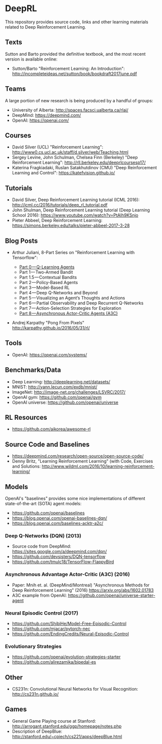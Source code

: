 # DeepRL

This repository provides source code, links and other learning materials related to Deep Reinforcement Learning.

## Texts

Sutton and Barto provided the definitive textbook, and the most recent version is available online:

* Sutton/Barto "Reinforcement Learning: An Introduction": http://incompleteideas.net/sutton/book/bookdraft2017june.pdf

## Teams

A large portion of new research is being produced by a handful of groups:

* University of Alberta: http://spaces.facsci.ualberta.ca/rlai/
* DeepMind: https://deepmind.com/
* OpenAI: https://openai.com/


## Courses

* David Silver (UCL) "Reinforcement Learning": http://www0.cs.ucl.ac.uk/staff/d.silver/web/Teaching.html 
* Sergey Levine, John Schulman, Chelsea Finn (Berkeley) "Deep Reinforcement Learning": http://rll.berkeley.edu/deeprlcoursesp17/ 
* Katerina Fragkiadaki, Ruslan Satakhutdinov (CMU) "Deep Reinforcement Learning and Control": https://katefvision.github.io/


## Tutorials

* David Silver, Deep Reinforcement Learning tutorial (ICML 2016): http://icml.cc/2016/tutorials/deep_rl_tutorial.pdf
* John Shulman, Deep Reinforcement Learning tutorial (Deep Learning School 2016): https://www.youtube.com/watch?v=PtAIh9KSnjo
* Pieter Abbeel, Deep Reinforcement Learning: https://simons.berkeley.edu/talks/pieter-abbeel-2017-3-28


## Blog Posts

* Arthur Juliani, 8-Part Series on "Reinforcement Learning with Tensorflow": 
	* [Part 0 — Q-Learning Agents](https://medium.com/@awjuliani/simple-reinforcement-learning-with-tensorflow-part-0-q-learning-with-tables-and-neural-networks-d195264329d0)
	* Part 1 — Two-Armed Bandit
	* Part 1.5 — Contextual Bandits
	* Part 2 — Policy-Based Agents
	* Part 3 — Model-Based RL
	* Part 4 — Deep Q-Networks and Beyond
	* Part 5 — Visualizing an Agent’s Thoughts and Actions
	* Part 6 — Partial Observability and Deep Recurrent Q-Networks
	* Part 7 — Action-Selection Strategies for Exploration
	* [Part 8 — Asynchronous Actor-Critic Agents (A3C)](https://medium.com/emergent-future/simple-reinforcement-learning-with-tensorflow-part-8-asynchronous-actor-critic-agents-a3c-c88f72a5e9f2)

* Andrej Karpathy "Pong From Pixels" http://karpathy.github.io/2016/05/31/rl/


## Tools

* OpenAI: https://openai.com/systems/


## Benchmarks/Data

* Deep Learning: http://deeplearning.net/datasets/
* MNIST: http://yann.lecun.com/exdb/mnist/
* ImageNet: http://image-net.org/challenges/LSVRC/2017/
* OpenAI gym: https://github.com/openai/gym
* OpenAI universe: https://github.com/openai/universe



## RL Resources

* https://github.com/aikorea/awesome-rl



## Source Code and Baselines

* https://deepmind.com/research/open-source/open-source-code/
* Denny Britz, "Learning Reinforcement Learning" (with Code, Exercises and Solutions: http://www.wildml.com/2016/10/learning-reinforcement-learning/


## Models

OpenAI's "baselines" provides some nice implementations of different state-of-the-art (SOTA) agent models:

* https://github.com/openai/baselines
* https://blog.openai.com/openai-baselines-dqn/
* https://blog.openai.com/baselines-acktr-a2c/


### Deep Q-Networks (DQN) (2013)

* Source code from DeepMind: https://sites.google.com/a/deepmind.com/dqn/
* https://github.com/devsisters/DQN-tensorflow
* https://github.com/tmulc18/TensorFlow-FlappyBird



### Asynchronous Advantage Actor-Critic (A3C) (2016)

* Paper: Mnih et. al. (DeepMind/Montreal) "Asynchronous Methods for Deep Reinforcement Learning" (2016) https://arxiv.org/abs/1602.01783
* A3C example from OpenAI: https://github.com/openai/universe-starter-agent



### Neural Episodic Control (2017)

* https://github.com/ShibiHe/Model-Free-Episodic-Control
* https://github.com/mjacar/pytorch-nec
* https://github.com/EndingCredits/Neural-Episodic-Control


### Evolutionary Strategies

* https://github.com/openai/evolution-strategies-starter
* https://github.com/alirezamika/bipedal-es



## Other

* CS231n: Convolutional Neural Networks for Visual Recognition: http://cs231n.github.io/


## Games

* General Game Playing course at Stanford: http://arrogant.stanford.edu/ggp/homepage/notes.php
* Description of DeepBlue: http://stanford.edu/~cpiech/cs221/apps/deepBlue.html

